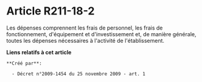 # Article R211-18-2

Les dépenses comprennent les frais de personnel, les frais de fonctionnement, d'équipement et d'investissement et, de manière
générale, toutes les dépenses nécessaires à l'activité de l'établissement.

**Liens relatifs à cet article**

	**Créé par**:

	  - Décret n°2009-1454 du 25 novembre 2009 - art. 1
